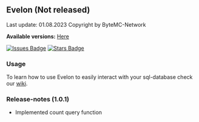 ## Evelon (Not released)
Last update: 01.08.2023 Copyright by ByteMC-Network

**Available versions:** 
<a href="https://artifactory.bytemc.de/ui/native/bytemc-public/net/bytemc/evelon/">Here </a>

<a href="https://github.com/bytemc/Aeon"><img src="https://img.shields.io/github/issues/bytemcnetzwerk/evelon?color=10c298" alt="Issues Badge"/></a>
<a href="https://github.com/ByteMCNetzwerk/evelon"><img src="https://img.shields.io/github/stars/bytemcNetzwerk/Evelon?color=10c298" alt="Stars Badge"/></a>

### Usage
To learn how to use Evelon to easily interact with your sql-database check our <a href="https://github.com/ByteMCNetzwerk/evelon/wiki">wiki</a>.

### Release-notes (1.0.1)
- Implemented count query function
